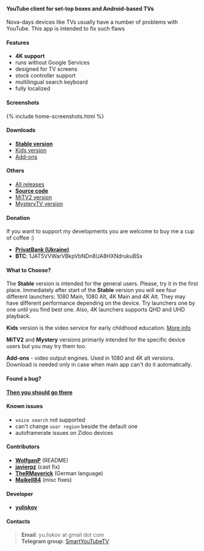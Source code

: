 #### YouTube client for set-top boxes and Android-based TVs

Nova-days devices like TVs usually have a number of problems with YouTube. This app is intended to fix such flaws

#### Features
- **4K support**
- runs without Google Services
- designed for TV screens
- stock controller support
- multilingual search keyboard
- fully localized

#### Screenshots
{% include home-screenshots.html %}

#### Downloads
- **[Stable version]({{site.binaries.unified}})**   
- [Kids version]({{site.binaries.kids}})   
- [Add-ons]({{site.xwalk_libs}})

#### Others
- [All releases](https://github.com/yuliskov/SmartYouTubeTV/releases)  
- **[Source code](https://github.com/yuliskov/SmartYouTubeTV)**  
- [MiTV2 version]({{site.binaries.MiTV2}})   
- [MysteryTV version]({{site.binaries.MiTV2}})   

#### Donation
If you want to support my developments you are welcome to buy me a cup of coffee :)
 * [__PrivatBank (Ukraine)__]({{site.donation_privatbank}})
 * __BTC__: 1JAT5VVWarVBkpVbNDn8UA8HXNdrukuBSx

#### What to Choose?
The **Stable** version is intended for the general users. Please, try it in the first place. 
Immediately after start of the **Stable** version you will see four different launchers: 1080 Main, 1080 Alt, 4K Main and 4K Alt. They may have different performance depending on the device. Try launchers one by one until you find best one. Also, 4K launchers supports QHD and UHD playback.

**Kids** version is the video service for early childhood education. [More info](https://kids.youtube.com)

**MiTV2** and **Mystery** versions primarily intended for the specific device users but you may try them too.

**Add-ons** - video output engines. Used in 1080 and 4K alt versions. Download is needed only in case when main app can't do it automatically.

#### Found a bug?
__[Then you should go there](https://github.com/yuliskov/SmartYouTubeTV/issues)__

#### Known issues
- `voice search` not supported
- can't change `user region` beside the default one
- autoframerate issues on Zidoo devices

#### Contributors
 * __[WolfganP](https://github.com/WolfganP)__ (README)
 * __[javierpz](https://github.com/javierpz)__ (cast fix)
 * __[TheRMaverick](https://github.com/TheRMaverick)__ (German language)
 * __[Maikell84](https://github.com/Maikell84)__ (misc fixes)

#### Developer
- **[yuliskov](https://github.com/yuliskov)**

#### Contacts
> __Email__: yu.liskov at gmail dot com  
> __Telegram group__: [SmartYouTubeTV](http://t.me/SmartYouTubeTV)